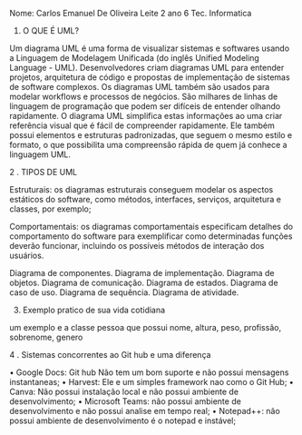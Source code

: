 Nome: Carlos Emanuel De Oliveira Leite
2 ano 6 Tec. Informatica
1.  O QUE É UML?

Um diagrama UML é uma forma de visualizar sistemas e softwares usando a Linguagem de Modelagem Unificada (do inglês Unified Modeling Language - UML). Desenvolvedores criam diagramas UML para entender projetos, arquitetura de código e propostas de implementação de sistemas de software complexos. Os diagramas UML também são usados para modelar workflows e processos de negócios.
São milhares de linhas de linguagem de programação que podem ser difíceis de entender olhando rapidamente. O diagrama UML simplifica estas informações ao uma criar referência visual que é fácil de compreender rapidamente. Ele também possui elementos e estruturas padronizadas, que seguem o mesmo estilo e formato, o que possibilita uma compreensão rápida de quem já conhece a linguagem UML.

2 . TIPOS DE UML

Estruturais: os diagramas estruturais conseguem modelar os aspectos estáticos do software, como métodos, interfaces, serviços, arquitetura e classes, por exemplo;

Comportamentais: os diagramas comportamentais especificam detalhes do comportamento do software para exemplificar como determinadas funções deverão funcionar, incluindo os possíveis métodos de interação dos usuários.

Diagrama de componentes.
Diagrama de implementação.
Diagrama de objetos.
Diagrama de comunicação.
Diagrama de estados.
Diagrama de caso de uso.
Diagrama de sequência.
Diagrama de atividade.

3. Exemplo pratico de sua vida cotidiana

um exemplo e a classe pessoa que possui nome, altura, peso, profissão, sobrenome, genero
 
 4 . Sistemas concorrentes ao Git hub e uma diferença

•	Google Docs: Git hub Não tem um bom suporte e não possui mensagens instantaneas;
•	Harvest: Ele e um simples framework nao como o Git Hub;
•	Canva: Não possui instalação local e não possui ambiente de desenvolvimento;
•	Microsoft Teams: não possui ambiente de desenvolvimento e não possui analise em tempo real;
•	Notepad++: não possui ambiente de desenvolvimento é o notepad e instável;



